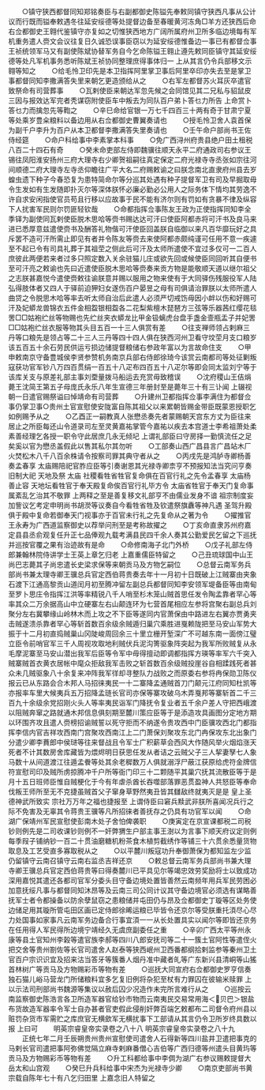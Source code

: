 <!-- { "loadSidebar": true } -->
　　○镇守狭西都督同知郑铭奏臣与右副都御史陈镒先奉敕同镇守狭西凡事从公计议而行既而镒奉敕遇冬往延安绥德等处提督边备至春暖黄河冻角□羊方还狭西后命右佥都御史王翱代鉴镇守亦复如之切惟狭西地方广阔所属府州卫所多临边境每有军机重务遣人赍文会议往复日久诚恐误事臣窃以为延安绥德惟备边一事已有都督佥事王祯统领军马又有副使陈斌协替军务自今乞命陈镒王翱止遵先敕同臣镇守其延安绥德等处凡军机事务悉听陈斌王祯协同整理庶得事体归一  上从其言仍令兵部移文示翱等知之
　　○给毛怜卫印先是本卫指挥阿里掌卫事后阿里卒印亦失去至是掌卫事都督同知李撒满答失里来朝乞更造颁给从之
　　○右军左都督苏火耳灰卒遣官致祭命有司营葬事
　　○瓦剌使臣来朝达军忽先候之会同馆见其二兄私与貂鼠皮三因与报效达军完者秃谋窃附使臣车中叛去为同队百户弟卜答乜力所告  上命赏卜答乜力而擒忽先等鞫之
　　○辛巳命给官银一万七千四百三十两有奇于甘肃宁夏等处乘岁豊籴粮料以备边用从右佥都御史曹翼奏请也
　　○授毛怜卫舍人袁首保为副千户李升为百户从本卫都督李撒满答失里奏请也
　　○壬午命户部尚书王佐侍经筵
　　○命户科给事中李素掌本科事
　　○免广西浔州府贵县绝户田土租税八百二十四石有奇
　　○癸未命吏部左侍即魏骥往顺天永平二府通政司右参议王锡往凤阳淮安扬州三府大理寺右少卿贺祖嗣往真定保定二府光禄寺寺丞张如宗往河间顺德二府大理寺左寺丞仰瞻往广平大名二府赐敕谕之曰朕念南北直隶府州县去岁蝗虫遗下种子今春恐复为患特简命尔等分巡其处遇有种子提督军卫有司及早掘取毋令生发如有生发随即扑灭尔等深体朕怀必廉必勤必公用人之际务体下情均其劳逸不许自求安闲指使官员苟且行移以应故事于民不能有济尔则有罚如有贪暴不律及纵容下人扰害军民则尔罚匪轻钦哉
　　○命都指挥佥事陈友王政为正使指挥同知李全季铎为副使同瓦剌使臣脱木思哈等赍书赐达达可汗曰使臣阿都赤将可汗书及良马来进已悉厚意兹遣使赍书及酬答礼物偕可汗使臣回盖朕自临御以来凡百华靡玩好之具斥罢不造可汗所需止即见有者并令陈友等赍去来使阿都赤颇纯谨可任用不意一疾遽至不起已令有司具礼葬于其祖茔之侧此后可汗及太师所遣使不宜过多仅可一二百人庶彼此两便若来者过多只照定数入关余驻猫儿庄或欲先回或候使臣同回听其自便书至可汗亮之敕谕也先曰近遣使臣脱木思哈等赍奏来贡方物是能敬顺天道以继尔祖父之志朕甚嘉悦今遣使赍敕往谕朕意并赐以服用之物来使有于大同驿伤残服役军人陆弘得肢体者又四人于驿前迫狎妇女遂伤百户晏昱之母有司俱请治罪朕以太师所遣人曲贷之令脱思木哈等率去听太师自治后此遣人必须严切戒饬毋因小衅以伤和好赐可汗及妃蟒龙兽锦衣五件金相盌银相盌各二花梨紫檀木琵琶方三弦等乐器茜红缨花毯罟□□姑袍纻丝等物赐也先纻丝夹衣蟒龙比甲金钑螭虎台盘手盏金壸瓶盂子并妃罟□□姑袍纻丝衣服等物其头目五百一十三人俱赏有差
　　○往支禅师领占剌麻三丹等口粮先是领占等二十三人三丹等四十四人俱在狭西河州卫看守坟茔月支口粮岁该五百五十余石劳民供运亏损边储提督粮储右参政年富以为言故命住支
　　○甲申敕南京守备豊城侯李贤参赞机务南京兵部右侍郎徐琦今该赏云南都司等处征剿叛寇获功官军钞八万四百贯绢一百五十八疋布四百五十八疋尔等即会同太监刘宁等于该库关支与原差礼部主事刘垔量拨马船运去充赏毋致稽误
　　○沈府稷山王佶焆薨王沈简王第五子母庞氏永乐八年生宣德三年册封至是薨年三十有三讣闻  上辍视朝一日遣官赐祭谥曰悼靖命有司营葬
　　○升建州卫都指挥佥事李满住为都督佥事仍掌卫事○贵州土官宣慰使安陇富自陈其祖父以来累朝皆赐金带臣既蒙恩授职乞如例赐予从之
　　○乙酉正一嗣教真人张懋丞奏先者蒙赐朝天宫东方丈为臣往来居止之所臣每还山令道录司左至灵黄嘉祐掌管今嘉祐以疾去本宫道士李希祖萧处柔素善经理乞各授一职令守此居庶几永无倾圮  上谓礼部臣曰守房择一勤慎流任之足矣奚以官为懋丞盖假此以售其私尔其勿听
　　○工部奏山西广昌县言广昌站木厂火焚松木八千八百余株请令按察司罪其典守者从之
　　○丙戌先是鸿胪寺卿杨善奏孟春享  太庙赐陪祀官胙应臣等引奏谢恩其光禄寺卿柰亨不预报知法当究问亨奏旧制大祀  天地及祭  太庙  社稷看牲省牲官复命俱在百官行礼之先令孟春享  太庙杨善止容  天地坛看牲官于奉天殿复命俟百官行礼毕方令  太庙省牲官于奉天门复命事属紊乱乞治其不敬罪  上两释之至是善复移文礼部亨不由儒业发身不谙  祖宗制度妄加訾议乞考定申明尚书胡濙等议奏自今看牲省牲及钦遣祭旗纛等神凡遇  圣驾升殿俱于殿中复命若御奉天门视事亦于百官未行礼之先复命从之著为令
　　○擢推官王永寿为广西道监察御史以荐举问刑至是考称故擢之
　　○丁亥命直隶苏州府嘉定县县丞俞观复任升正七品俸观九载考满县民四千余人奏其公勤爱民乞留之下巡抚并巡按官覆之果有治迹故有是命
　　○命修南海子北门外桥
　　○戊子礼部左侍郎兼翰林院侍讲学士王英上章乞归老  上嘉重儒臣特留之
　　○己丑琉球国中山王尚巴志薨其子尚忠遣长史梁求保等来朝贡马及方物乞嗣位
　　○总督云南军务兵部尚书兼太理寺卿王骥总兵官定西伯蒋贵奏去年十一月初十日既破上江贼寨由夹象石渡下江通高黎贡山道闰月初至腾冲留左副总兵都督同知李安领军堤备臣等由南甸至罗卜思庄令指挥江洪等率精锐八千人哨至杉木笼山贼首思任发令陶孟靠者罕心等率其众二万余据高山中立硬寨左右山颠连环为七营首尾相应左参将宫聚右副总兵刘聚分左右冀攀缘山岭林木而上攻之不下臣等遂同内官萧保由中路进左右翼亦贾勇夹击贼遂溃杀靠者罕心等斩首数百余级余贼遁归巢穴乘胜进戛赖陇把至马安山军势大振于十二月初直捣贼巢山冈陡峻周回余三十里立栅开堑深广不可越东南一面傍江璧立臣令前哨官军三千人周视攻取地利贼伏兵泥沟箐驱象阵突起为我军所败贼复从永毛摩泥寨至马安山潜出我军后臣等令军中毋得擅动即调都指挥方瑛等率军六千突入贼寨贼首衣黄衣居帐中麾众拒敌我军击败之斩首数百余级贼投崖谷自相蹂践死者甚众未几贼驱象八十余复来冲阵我军徉却寻整队力战败之而原委右参将冉保勋卫陈仪报云已从东路会合木邦人马招徕夷民一十二寨降孟通贼首刀门颠元江府同知杜凯等亦报率车里大候夷兵五万招降孟琏长官司亦保等寨攻破乌木弄戛邦等寨斩首二千三百九十余级余党招刚火头人等率夷民诣军门降抚令复业者五千余户差人守把西峨渡以阻贼奔窜之路就通木邦信息俱刻期至麓川策应臣等于是添造攻具画图分定地方期以环围齐攻且遣人赍榜招谕贼誓以死守拒而不纳遂令贵攻西中门臣骥攻西北门都指挥李信内官吉祥攻西南门宫聚攻西南江上二门萧保刘聚攻东北门冉保攻东北出象门分遣少卿李蕡郎中侯琎等往来督战且令军士广积薪草会西风大作随风举火烟焰涨天死者不计其数房舍库藏皆为煨烬明日获思任发从者诘之云贼父子三人挈妻孥七人象马数十从间道渡江往遁孟餋等处其余老穉数万人俱就溺浮尸蔽江获原给虎符金牌信符宣慰司印及贼所虏掠腾冲千户所等衙门印三十二颗随平其巢穴抚其流散臣等于是月十五日班师臣惟自贼梗化于今有年虐杀酋长吞噬部落罪恶贯盈神人共怒臣等奉命伐叛王师所至无不克捷虽贼首父子窜身草野然夷丑皆其讎敌终就夷灭是是  皇上圣德神武所致实  宗社万万年之福也捷报至  上谓侍臣曰窘兵黩武非朕所喜闻况兵行之际不免害及无辜其令蒋贵王骥等凡所招徕者善抚存之仍具有功官军以闻
　　○命湖广保靖州军民宣慰使彭南木处子舍怕俾袭职
　　○庚寅定在京宣课都税二司税钞则例先是二司收课钞则例不一奸弊猬生户部主事王澍以为言事下顺天府议定则例每季叚子铺纳钞一百二十贯油磨糖机粉茶食木植剪截绣作等铺三十六贯余悉量货物取息及工艺受直多寡取税从之
　　○以平麓川叛寇功升奉御萧保为都知监左少监仍留镇守云南召镇守云南右监丞吉祥还京
　　○敕总督云南军务兵部尚书兼大理寺卿王骥总兵官定西伯蒋贵等曰得奏麓川已平具见尔等竭忠效劳奖励将士以致成功深用嘉悦其遣还各都司官军分委头目守备边境处置皆善然云南频年用兵军民劳困必加意抚绥凡事与都督同知沐昂等及云南三司公同计议其守备边境官必须选有谋略善抚军士者令都操备以防余孽鼠窃之患粮储并屯田仍与昂及佥都御史丁璇等区处务使边储足用其璇所管屯田区画已定侍郎徐晞运粮已毕皆令还京尔等受朕重托湏尽心尽力处国事如家事凡云南军务边备合行事宜湏一一从长处置具实以闻尔等即皆还京务在任用得人军民得所边境宁靖经久无虞庶副委任之重
　　○辛卯广西太平等州永康等县土官知州李榖等遣官族李郝等四川八郎安抚司等二十一簇土官阿性等遣侄火把交舍等贵州劄佐等长官司遣舍人赵泰等狭西岷州卫西番都纲拾剌监参等秦州卫土官百户宗识识宜及招来沽当答牙等簇番人烟丹准中藏者癿等广东新兴县清峒等山猺首林树广等贡马及方物赐彩币等物有差
　　○巡抚大同宣府右佥都御史罗亨信奏独石猫儿峪马营龙门所储粮料宜多乞复旧例将杂犯至杖有力罪囚在彼输米赎罪  上以示法司刑部尚书魏源等集议以赦后囚少况造作未完所言难行从之
　　○巡按云南监察御史陈浩言各卫所造军器官给钞市物而云南夷民交易常用海＜贝巴＞银盐布货故造军器率令军士自办甚者官吏假此侵削奸弊百端乞敕都布二司督令府州县以赃罚杂货市军需贮之库庶官无横歛军无横扰事下工部请从其言仍令卫所岁终具数以报  上曰可
　　明英宗睿皇帝实录卷之八十八
明英宗睿皇帝实录卷之八十九
　　正统七年二月壬辰朔贵州贵州宣慰使司遣舍人石得新等四川盐井卫遣把事克的马剌长官司遣把事阿弥佛觉隔立麻寺剌麻番僧心吉伯等广西归德等州遣头目黄玙等贡马及方物赐彩币等物有差
　　○升工科都给事中李倜为湖广右参议赐敕提督大岳太和山宫观
　　○癸巳升兵科给事中宋杰为光禄寺少卿
　　○南京吏部尚书黄宗载自陈年七十有八乞归田里  上嘉念旧人特留之
